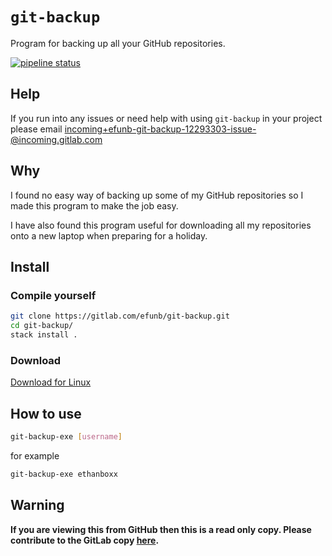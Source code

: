# `git-backup`
Program for backing up all your GitHub repositories.

[![pipeline status](https://gitlab.com/efunb/git-backup/badges/master/pipeline.svg)](https://gitlab.com/efunb/read_input/commits/stable)

## Help

If you run into any issues or need help with using `git-backup` in your project please email [incoming+efunb-git-backup-12293303-issue-@incoming.gitlab.com](incoming+efunb-git-backup-12293303-issue-@incoming.gitlab.com)

## Why

I found no easy way of backing up some of my GitHub repositories so I made this program to make the job easy.

I have also found this program useful for downloading all my repositories onto a new laptop when preparing for a holiday.

## Install
### Compile yourself

```sh
git clone https://gitlab.com/efunb/git-backup.git
cd git-backup/
stack install .
```

### Download

[Download for Linux](https://gitlab.com/efunb/git-backup/-/jobs/artifacts/stable/raw/files/git-backup-exe?job=linux-optimized)

## How to use

```sh
git-backup-exe [username]
```
for example
```sh
git-backup-exe ethanboxx
```

## **Warning**

**If you are viewing this from GitHub then this is a read only copy. Please contribute to the GitLab copy [here](https://gitlab.com/efunb/git-backup).**